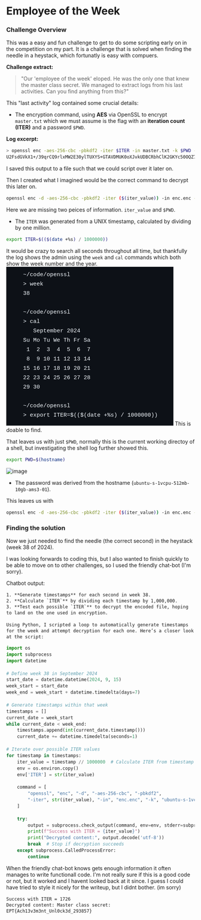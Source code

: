 # Employee of the Week

### Challenge Overview
This was a easy and fun challenge to get to do some scripting early on in the competition on my part.
It is a challenge that is solved when finding the needle in a heystack, which fortunatly is easy with compuers.

**Challenge extract:**
> "Our 'employee of the week' eloped. He was the only one that knew the master class secret. We managed to extract logs from his last activities. Can you find anything from this?"

This "last activity" log contained some crucial details:
- The encryption command, using **AES** via OpenSSL to encrypt `master.txt` which we must assume is the flag with an **iteration count (ITER)** and a password `$PWD`.

**Log excerpt:**
```bash
> openssl enc -aes-256-cbc -pbkdf2 -iter $ITER -in master.txt -k $PWD -a
U2FsdGVkX1+/39qrCQ9rlxMW2E30ylTUXYS+GTAVDMUK0oXJvkUDBCRbhClK2GKYc50OQZ7zgLPBhkMW8CM5VVnZBrxfyH5CAG8nj5BPDCg=
```
I saved this output to a file such that we could script over it later on.

Then I created what I imagined would be the correct command to decrypt this later on.
```bash
openssl enc -d -aes-256-cbc -pbkdf2 -iter ($(iter_value)) -in enc.enc -k ($(PWD)) -a
```
Here we are missing two peices of information. `iter_value` and `$PWD`.

- The `ITER` was generated from a UNIX timestamp, calculated by dividing by one million.
```bash
export ITER=$(($(date +%s) / 1000000))
```
It would be crazy to search all seconds throughout all time, but thankfully the log shows the admin using the `week` and `cal` commands which both show the week number and the year. 
![image](./time.png)
This is doable to find.

That leaves us with just `$PWD`, normally this is the current working directoy of a shell, but investigating the shell log further showed this.
```bash
export PWD=$(hostname)
```
![image](./modt.png)

- The password was derived from the hostname (`ubuntu-s-1vcpu-512mb-10gb-ams3-01`).

This leaves us with 
```bash
openssl enc -d -aes-256-cbc -pbkdf2 -iter ($(iter_value)) -in enc.enc -k "ubuntu-s-1vcpu-512mb-10gb-ams3-01" -a
```

### Finding the solution
Now we just needed to find the needle (the correct second) in the heystack (week 38 of 2024).

I was looking forwards to coding this, but I also wanted to finish quickly to be able to move on to other challenges, so I used the friendly chat-bot (I'm sorry).

Chatbot output:
```plaintext
1. **Generate timestamps** for each second in week 38.
2. **Calculate `ITER`** by dividing each timestamp by 1,000,000.
3. **Test each possible `ITER`** to decrypt the encoded file, hoping to land on the one used in encryption.

Using Python, I scripted a loop to automatically generate timestamps for the week and attempt decryption for each one. Here’s a closer look at the script:
```
```python
import os
import subprocess
import datetime

# Define week 38 in September 2024
start_date = datetime.datetime(2024, 9, 15)
week_start = start_date
week_end = week_start + datetime.timedelta(days=7)

# Generate timestamps within that week
timestamps = []
current_date = week_start
while current_date < week_end:
    timestamps.append(int(current_date.timestamp()))
    current_date += datetime.timedelta(seconds=1)

# Iterate over possible ITER values
for timestamp in timestamps:
    iter_value = timestamp // 1000000  # Calculate ITER from timestamp
    env = os.environ.copy()
    env['ITER'] = str(iter_value)

    command = [
        "openssl", "enc", "-d", "-aes-256-cbc", "-pbkdf2",
        "-iter", str(iter_value), "-in", "enc.enc", "-k", "ubuntu-s-1vcpu-512mb-10gb-ams3-01", "-a"
    ]

    try:
        output = subprocess.check_output(command, env=env, stderr=subprocess.DEVNULL)
        print(f"Success with ITER = {iter_value}")
        print("Decrypted content:", output.decode('utf-8'))
        break  # Stop if decryption succeeds
    except subprocess.CalledProcessError:
        continue
```

When the friendly chat-bot knows gets enough information it often manages to write functionall code.
I'm not really sure if this is a good code or not, but it worked and I havent looked back at it since. I guess I could have tried to style it nicely for the writeup, but I didnt bother. (im sorry)
```plaintext
Success with ITER = 1726
Decrypted content: Master class secret: EPT{Ach13v3m3nt_Unl0ck3d_293857}
```



